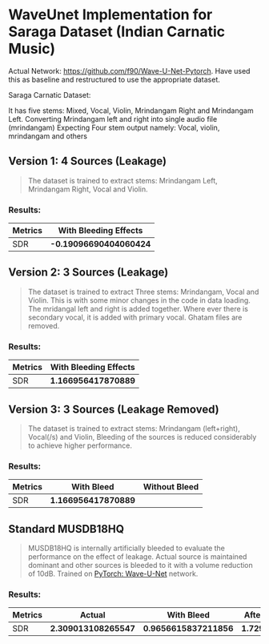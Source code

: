 # WaveUnet Implementation for Saraga Dataset (Indian Carnatic Music)

Actual Network: https://github.com/f90/Wave-U-Net-Pytorch. Have used this as baseline and restructured to use the appropriate dataset.

Saraga Carnatic Dataset:

It has five stems: Mixed, Vocal, Violin, Mrindangam Right and Mrindangam Left.
Converting Mrindangam left and right into single audio file (mrindangam)
Expecting Four stem output namely: Vocal, violin, mrindangam and others


## Version 1: 4 Sources (Leakage)

> The dataset is trained to extract stems: Mrindangam Left, Mrindangam Right, Vocal and Violin.

### Results:

| Metrics | With Bleeding Effects | 
|------|-----|
|SDR| __-0.19096690404060424__|


## Version 2: 3 Sources (Leakage)

> The dataset is trained to extract Three stems: Mrindangam, Vocal and Violin. This is with some minor changes in the code in data loading. The mridangal left and right is added together. Where ever there is secondary vocal, it is added with primary vocal. Ghatam files are removed.

### Results:

| Metrics | With Bleeding Effects | 
|------|-----|
|SDR| __1.166956417870889__ |


## Version 3: 3 Sources (Leakage Removed)

> The dataset is trained to extract stems: Mrindangam (left+right), Vocal(/s) and Violin, Bleeding of the sources is reduced considerably to achieve higher performance.

### Results:


| Metrics | With Bleed | Without Bleed | 
|------|-----|-----|
|SDR| __1.166956417870889__ | |


## Standard MUSDB18HQ

> MUSDB18HQ is internally artificially bleeded to evaluate the performance on the effect of leakage. Actual source is maintained dominant and other sources is bleeded to it with a volume reduction of 10dB. Trained on [PyTorch: Wave-U-Net](https://github.com/f90/Wave-U-Net-Pytorch) network.

### Results:


| Metrics | Actual | With Bleed | After Bleed Removal | 
|------|-----|-----|-----|
|SDR| __2.309013108265547__ | __0.9656615837211856__ | __1.729928257040701__ |



